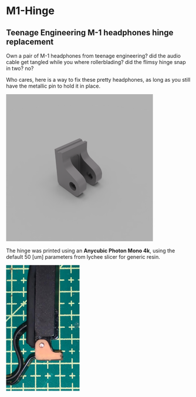 # M1-Hinge
## Teenage Engineering M-1 headphones hinge replacement

Own a pair of M-1 headphones from teenage engineering? did the audio cable get tangled while you where rollerblading? did the flimsy hinge snap in two? no?

Who cares, here is a way to fix these pretty headphones, as long as you still have the metallic pin to hold it in place.

<img src="IMAGES/M1-Hinge.png" width="400">

The hinge was printed using an **Anycubic Photon Mono 4k**, using the default 50 [um] parameters from lychee slicer for generic resin. 

<img src="IMAGES/M1-Hinge-2.png" width="200">
